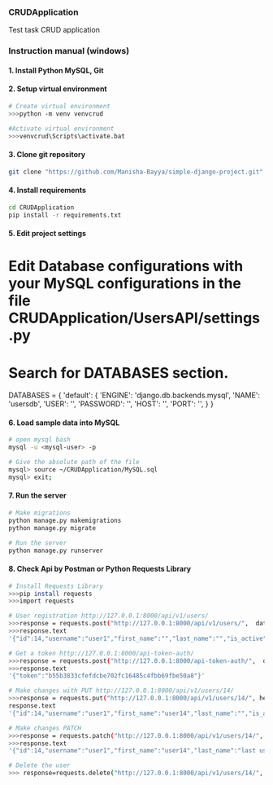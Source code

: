 ### CRUDApplication
 Test task CRUD application

### Instruction manual (windows)

#### 1. Install Python MySQL, Git

#### 2. Setup virtual environment
```bash
# Create virtual environment
>>>python -m venv venvcrud

#Activate virtual environment
>>>venvcrud\Scripts\activate.bat
```

#### 3. Clone git repository
```bash
git clone "https://github.com/Manisha-Bayya/simple-django-project.git"
```

#### 4. Install requirements
```bash
cd CRUDApplication
pip install -r requirements.txt
```

#### 5. Edit project settings

# Edit Database configurations with your MySQL configurations in the file CRUDApplication/UsersAPI/settings.py 
# Search for DATABASES section.
DATABASES = {
    'default': {
        'ENGINE': 'django.db.backends.mysql',
        'NAME': 'usersdb',
        'USER': '<mysql-user>',
        'PASSWORD': '<mysql-password>',
        'HOST': '<mysql-host>',
        'PORT': '<mysql-port>',
    }
}

#### 6. Load sample data into MySQL
```bash
# open mysql bash
mysql -u <mysql-user> -p

# Give the absolute path of the file
mysql> source ~/CRUDApplication/MySQL.sql
mysql> exit;

```

#### 7. Run the server
```bash
# Make migrations
python manage.py makemigrations
python manage.py migrate

# Run the server
python manage.py runserver
```

#### 8. Check Api by Postman or Python Requests Library
```bash
# Install Requests Library
>>>pip install requests
>>>import requests

# User registration http://127.0.0.1:8000/api/v1/users/
>>>response = requests.post("http://127.0.0.1:8000/api/v1/users/",  data={'username':'user1', 'password': 'passWord1'})
>>>response.text
'{"id":14,"username":"user1","first_name":"","last_name":"","is_active":true,"last_login":null,"is_superuser":false}'

# Get a token http://127.0.0.1:8000/api-token-auth/
>>>response = requests.post("http://127.0.0.1:8000/api-token-auth/",  data={'username':'user1', 'password': 'passWord1'})
>>>response.text
'{"token":"b55b3833cfefdcbe702fc16485c4fbb69fbe50a8"}'

# Make changes with PUT http://127.0.0.1:8000/api/v1/users/14/
>>>response = requests.put("http://127.0.0.1:8000/api/v1/users/14/", headers = {'Authorization': 'token b55b3833cfefdcbe702fc16485c4fbb69fbe50a8'},  data={'username':'user1', 'password': 'passWord1', 'first_name': 'user14' })
response.text
'{"id":14,"username":"user1","first_name":"user14","last_name":"","is_active":true,"last_login":null,"is_superuser":false}'

# Make changes PATCH 
>>>response = requests.patch("http://127.0.0.1:8000/api/v1/users/14/", headers = {'Authorization': 'token b55b3833cfefdcbe702fc16485c4fbb69fbe50a8'},  data={'last_name': 'last user14' })
>>>response.text
'{"id":14,"username":"user1","first_name":"user14","last_name":"last user14","is_active":true,"last_login":null,"is_superuser":false}'

# Delete the user
>>> response=requests.delete("http://127.0.0.1:8000/api/v1/users/14/", headers = {'Authorization': 'token b55b3833cfefdcbe702fc16485c4fbb69fbe50a8'})
```
